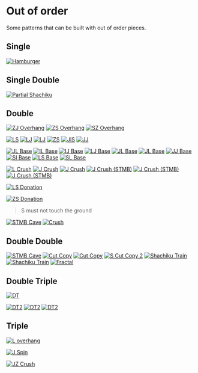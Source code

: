 Out of order
============

Some patterns that can be built with out of order pieces.

Single
-------

[![Hamburger](https://fumen-svg-server--eight041.repl.co/?data=v115%402gB8IeF8DeF8DeF8AeA8BeF8JeAgWJAIyehDVsZrDS%3FBAAAvhD0kB2ffWgf%2BqB)](https://harddrop.com/fumen/?v115@2gB8IeF8DeF8DeF8AeA8BeF8JeAgWJAIyehDVsZrDS?BAAAvhD0kB2ffWgf+qB)

Single Double
-------------

[![Partial Shachiku](https://fumen-svg-server--eight041.repl.co/?data=v115%402gA8FeD8FeC8GeD8AeB8BeH8AeB8JeAgWSAQCaeEpi%3FkTASIz0Dhl74DrACAAvhH6jB%2BifmifmnBNmfFmBAAAThB)](https://harddrop.com/fumen/?v115@2gA8FeD8FeC8GeD8AeB8BeH8AeB8JeAgWSAQCaeEpi?kTASIz0Dhl74DrACAAvhH6jB+ifmifmnBNmfFmBAAAThB)

Double
-------

[![ZJ Overhang](https://fumen-svg-server--eight041.repl.co/?data=v115%40bhH8AeA8JeAgWNA6P88Awm6rDS9jJEHBAAAvhCumQA%3FA8nfcnB)](https://harddrop.com/fumen/?v115@bhH8AeA8JeAgWNA6P88Awm6rDS9jJEHBAAAvhCumQA?A8nfcnB)
[![ZS Overhang](https://fumen-svg-server--eight041.repl.co/?data=v115%40bhH8AeA8JeAgWNAad88Awm6rDS9jJEHBAAAvhCcmQA%3FA3nfXnB)](https://harddrop.com/fumen/?v115@bhH8AeA8JeAgWNAad88Awm6rDS9jJEHBAAAvhCcmQA?A3nfXnB)
[![SZ Overhang](https://fumen-svg-server--eight041.repl.co/?data=v115%40HhF8DeF8DeH8AeA8JeAgWNAzn88Awm6rDS9jJEHBAA%3FAvhEXdBctfUof0nfMnB)](https://harddrop.com/fumen/?v115@HhF8DeF8DeH8AeA8JeAgWNAzn88Awm6rDS9jJEHBAA?AvhEXdBctfUof0nfMnB)

[![LS](https://fumen-svg-server--eight041.repl.co/?data=v115%40MhF8CeH8BeF8JeAgWCAMNBAAvhEifQAAXhf3lfXlff%3FqB)](https://harddrop.com/fumen/?v115@MhF8CeH8BeF8JeAgWCAMNBAAvhEifQAAXhf3lfXlff?qB)
[![LJ](https://fumen-svg-server--eight041.repl.co/?data=v115%40MhF8DeF8AeA8AeF8JeAgWCAs%2FAAAvhEifBemfmlfGq%3FfupB)](https://harddrop.com/fumen/?v115@MhF8DeF8AeA8AeF8JeAgWCAs/AAAvhEifBemfmlfGq?fupB)
[![LJ](https://fumen-svg-server--eight041.repl.co/?data=v115%40HhA8DeF8CeI8AeF8JeAgWCAs%2FAAAvhEyfBehf%2BlfWq%3FBAAA)](https://harddrop.com/fumen/?v115@HhA8DeF8CeI8AeF8JeAgWCAs/AAAvhEyfBehf+lfWq?BAAA)
[![ZS](https://fumen-svg-server--eight041.repl.co/?data=v115%40HhA8BeH8BeI8AeG8JeAgWCAaNBAAvhEcaB3bfXgffq%3FBAAA)](https://harddrop.com/fumen/?v115@HhA8BeH8BeI8AeG8JeAgWCAaNBAAvhEcaB3bfXgffq?BAAA)
[![JIS](https://fumen-svg-server--eight041.repl.co/?data=v115%40NhD8FeD8AeC8AeE8JeAgWDAKuzBAvhEOpBxfB%2FmfHm%3FfHlB)](https://harddrop.com/fumen/?v115@NhD8FeD8AeC8AeE8JeAgWDAKuzBAvhEOpBxfB/mfHm?fHlB)
[![JJ](https://fumen-svg-server--eight041.repl.co/?data=v115%40NhD8AeA8CeH8AeF8JeAgWCAq%2FAAAvhMKhQAAOkBTVB%3FqLBtWflWf9Wf9qflqBAAAecf%2BqfeqB)](https://harddrop.com/fumen/?v115@NhD8AeA8CeH8AeF8JeAgWCAq/AAAvhMKhQAAOkBTVB?qLBtWflWf9Wf9qflqBAAAecf+qfeqB)

[![JL Base](https://fumen-svg-server--eight041.repl.co/?data=v115%409gB8HeA8FeE8EeE8BeF8JeAgWJAqS88AQDbaEFBAAA%3FvhDmmBKqfiqfCrB)](https://harddrop.com/fumen/?v115@9gB8HeA8FeE8EeE8BeF8JeAgWJAqS88AQDbaEFBAAA?vhDmmBKqfiqfCrB)
[![IL Base](https://fumen-svg-server--eight041.repl.co/?data=v115%409gB8EeA8BeA8DeG8AeI8AeG8JeAgWJApS88AQDbaEF%3FBAAAvhDxcBKgfigfihQAA)](https://harddrop.com/fumen/?v115@9gB8EeA8BeA8DeG8AeI8AeG8JeAgWJApS88AQDbaEF?BAAAvhDxcBKgfigfihQAA)
[![IJ Base](https://fumen-svg-server--eight041.repl.co/?data=v115%409gB8HeA8GeD8DeF8AeA8BeD8JeAgWJApP88AQDbaEF%3FBAAAvhChmBulfGrB)](https://harddrop.com/fumen/?v115@9gB8HeA8GeD8DeF8AeA8BeD8JeAgWJApP88AQDbaEF?BAAAvhChmBulfGrB)
[![LJ Base](https://fumen-svg-server--eight041.repl.co/?data=v115%409gB8HeA8FeE8DeG8CeD8JeAgWJAsP88AQDbaEFBAAA%3FvhCymBulfGrB)](https://harddrop.com/fumen/?v115@9gB8HeA8FeE8DeG8CeD8JeAgWJAsP88AQDbaEFBAAA?vhCymBulfGrB)
[![JL Base](https://fumen-svg-server--eight041.repl.co/?data=v115%40zgB8HeA8IeA8DeF8DeI8AeE8JeAgWJAqS88AQDbaEF%3FBAAAvhFarBAAAOqfupfWvBAAA)](https://harddrop.com/fumen/?v115@zgB8HeA8IeA8DeF8DeI8AeE8JeAgWJAqS88AQDbaEF?BAAAvhFarBAAAOqfupfWvBAAA)
[![JL Base](https://fumen-svg-server--eight041.repl.co/?data=v115%40zgB8HeA8IeB8DeF8BeA8AeF8BeF8JeAgWJAqS88AQD%3FbaEFBAAAvhC6mBOqfuqB)](https://harddrop.com/fumen/?v115@zgB8HeA8IeB8DeF8BeA8AeF8BeF8JeAgWJAqS88AQD?baEFBAAAvhC6mBOqfuqB)
[![JJ Base](https://fumen-svg-server--eight041.repl.co/?data=v115%409gB8CeF8EeF8DeF8AeA8BeD8JeAgWJAqP88AQDbaEF%3FBAAAvhD2qfWrf%2BrBemB)](https://harddrop.com/fumen/?v115@9gB8CeF8EeF8DeF8AeA8BeD8JeAgWJAqP88AQDbaEF?BAAAvhD2qfWrf+rBemB)
[![SI Base](https://fumen-svg-server--eight041.repl.co/?data=v115%409gB8EeD8EeF8EeE8AeG8JeAgWJATO88AQDbaEFBAAA%3FvhF3hBxafJbfJlfhqfBrB)](https://harddrop.com/fumen/?v115@9gB8EeD8EeF8EeE8AeG8JeAgWJATO88AQDbaEFBAAA?vhF3hBxafJbfJlfhqfBrB)
[![LS Base](https://fumen-svg-server--eight041.repl.co/?data=v115%40DhB8IeC8AeB8CeF8DeD8JeAgWJAMd88AQDbaEFBAAA%3FvhEckQAAKgBvrfHrfnqB)](https://harddrop.com/fumen/?v115@DhB8IeC8AeB8CeF8DeD8JeAgWJAMd88AQDbaEFBAAA?vhEckQAAKgBvrfHrfnqB)
[![SL Base](https://fumen-svg-server--eight041.repl.co/?data=v115%40DhB8IeC8AeB8CeF8DeD8JeAgWJAzS88AQDbaEFBAAA%3FvhEckQAA%2FlB6rfSwfyvB)](https://harddrop.com/fumen/?v115@DhB8IeC8AeB8CeF8DeD8JeAgWJAzS88AQDbaEFBAAA?vhEckQAA/lB6rfSwfyvB)

[![L Crush](https://fumen-svg-server--eight041.repl.co/?data=v115%40HhG8CeG8CeG8BeA8JeAgWJAMoo2AjLJbEIBAAAvhDT%3FdQAA6ofCtBAAA)](https://harddrop.com/fumen/?v115@HhG8CeG8CeG8BeA8JeAgWJAMoo2AjLJbEIBAAAvhDT?dQAA6ofCtBAAA)
[![J Crush](https://fumen-svg-server--eight041.repl.co/?data=v115%40HhG8CeG8CeH8LeAgWJAKoo2AjLJbEIBAAAvhDTdB%2Bt%3FfGtBAAA)](https://harddrop.com/fumen/?v115@HhG8CeG8CeH8LeAgWJAKoo2AjLJbEIBAAAvhDTdB+t?fGtBAAA)
[![J Crush](https://fumen-svg-server--eight041.repl.co/?data=v115%409gG8CeG8CeI8AeH8AeA8JeAgWJAKoo2AjLJbEIBAAA%3FvhDTYB%2BjfGoBAAA)](https://harddrop.com/fumen/?v115@9gG8CeG8CeI8AeH8AeA8JeAgWJAKoo2AjLJbEIBAAA?vhDTYB+jfGoBAAA)
[![J Crush (STMB)](https://fumen-svg-server--eight041.repl.co/?data=v115%409gE8EeF8CeI8AeI8AeA8JeAgWWAKoo2AjLJbEooo2A%3FFb%2BsCUkFSAylAAAvhEXdB%2BefejfmnBAAA)](https://harddrop.com/fumen/?v115@9gE8EeF8CeI8AeI8AeA8JeAgWWAKoo2AjLJbEooo2A?Fb+sCUkFSAylAAAvhEXdB+efejfmnBAAA)
[![J Crush (STMB)](https://fumen-svg-server--eight041.repl.co/?data=v115%408gE8EeF8CeI8AeI8AeB8JeAgWWAKoo2AjLJbEooo2A%3FFb%2BsCUkFSAylAAAvhEcZBTcB%2BifGnBAAA)](https://harddrop.com/fumen/?v115@8gE8EeF8CeI8AeI8AeB8JeAgWWAKoo2AjLJbEooo2A?Fb+sCUkFSAylAAAvhEcZBTcB+ifGnBAAA)
[![J Crush (STMB)](https://fumen-svg-server--eight041.repl.co/?data=v115%40zgF8CeG8BeH8BeH8AeJ8AeB8JeAgWWAKoo2AjLJbEo%3Foo2AFb%2BsCUkFSAylAAAvhDzSBuifOnBAAA)](https://harddrop.com/fumen/?v115@zgF8CeG8BeH8BeH8AeJ8AeB8JeAgWWAKoo2AjLJbEo?oo2AFb+sCUkFSAylAAAvhDzSBuifOnBAAA)

[![LS Donation](https://fumen-svg-server--eight041.repl.co/?data=v115%40NhD8EeF8AeA8BeE8JeAgWNAMd88AQmCKEBPONEOBAA%3FAvhDKkQAAXgBsqfkqB)](https://harddrop.com/fumen/?v115@NhD8EeF8AeA8BeE8JeAgWNAMd88AQmCKEBPONEOBAA?AvhDKkQAAXgBsqfkqB)

[![ZS Donation](https://fumen-svg-server--eight041.repl.co/?data=v115%403gB8GeB8HeC8AeC8CeH8AeH8JeAgWNAad88AQmCKEB%3FPONEOBAAAvhDMbB%2FkuRABOyTASIbMEGP98AQWhNEQBAAAfl%3FQFASeh1DUBAAAZfQDAFbkAA)](https://harddrop.com/fumen/?v115@3gB8GeB8HeC8AeC8CeH8AeH8JeAgWNAad88AQmCKEB?PONEOBAAAvhDMbB/kuRABOyTASIbMEGP98AQWhNEQBAAAfl?QFASeh1DUBAAAZfQDAFbkAA)
> S must not touch the ground

[![STMB Cave](https://fumen-svg-server--eight041.repl.co/?data=v115%40HhB8DeE8EeF8CeE8JeAgWLAzeW0BFbs2BBSdCAvhE8%3FhBOhBvqfnqfHrB)](https://harddrop.com/fumen/?v115@HhB8DeE8EeF8CeE8JeAgWLAzeW0BFbs2BBSdCAvhE8?hBOhBvqfnqfHrB)
[![Crush](https://fumen-svg-server--eight041.repl.co/?data=v115%409gB8DeE8EeG8BeG8AeG8JeAgWFAjLJbEIBAAAvhF8c%3FQAAOcBvlfPmfHmBAAA)](https://harddrop.com/fumen/?v115@9gB8DeE8EeG8BeG8AeG8JeAgWFAjLJbEIBAAAvhF8c?QAAOcBvlfPmfHmBAAA)

Double Double
-------------

[![STMB Cave](https://fumen-svg-server--eight041.repl.co/?data=v115%40HhE8EeE8EeE8OeAgWLAzeW0BFbs2BBSdCAvhD%2BtBXj%3FBqrBccB)](https://harddrop.com/fumen/?v115@HhE8EeE8EeE8OeAgWLAzeW0BFbs2BBSdCAvhD+tBXj?BqrBccB)
[![Cut Copy](https://fumen-svg-server--eight041.repl.co/?data=v115%40HhE8EeE8EeE8CeB8JeAgWKADA3TASI3LEwGCAAvhGG%3FoQAATeBXcB6dfSifKsfqrB)](https://harddrop.com/fumen/?v115@HhE8EeE8EeE8CeB8JeAgWKADA3TASI3LEwGCAAvhGG?oQAATeBXcB6dfSifKsfqrB)
[![Cut Copy](https://fumen-svg-server--eight041.repl.co/?data=v115%40RhD8FeD8CeC8JeAgWKADA3TASI3LEwGCAAvhIToQAA%3FGeBKrBugB3SfPYuBAyAAAAfsuDAFbkAAHiuBAyAAAAniQDA%3FFbkAA)](https://harddrop.com/fumen/?v115@RhD8FeD8CeC8JeAgWKADA3TASI3LEwGCAAvhIToQAA?GeBKrBugB3SfPYuBAyAAAAfsuDAFbkAAHiuBAyAAAAniQDA?FbkAA)
[![S Cut Copy 2](https://fumen-svg-server--eight041.repl.co/?data=v115%40HhA8EeE8EeF8AeG8JeAgWSAToo2ADA3TASI3LEwW98%3FAQbAAAvhD0fB3bBcmfEmB)](https://harddrop.com/fumen/?v115@HhA8EeE8EeF8AeG8JeAgWSAToo2ADA3TASI3LEwW98?AQbAAAvhD0fB3bBcmfEmB)
[![Shachiku Train](https://fumen-svg-server--eight041.repl.co/?data=v115%409gF8DeE8EeF8DeF8NeAgWQAz8bkDoeihEFbEwCyy1J%3FEvhC6tB%2FsfnsB)](https://harddrop.com/fumen/?v115@9gF8DeE8EeF8DeF8NeAgWQAz8bkDoeihEFbEwCyy1J?EvhC6tB/sfnsB)
[![Shachiku Train](https://fumen-svg-server--eight041.repl.co/?data=v115%403gB8IeE8DeF8DeG8BeG8JeAgWQAz8bkDoeihEFbEwC%3Fyy1JEvhEOkQAA6lfClfCqfaqB)](https://harddrop.com/fumen/?v115@3gB8IeE8DeF8DeG8BeG8JeAgWQAz8bkDoeihEFbEwC?yy1JEvhEOkQAA6lfClfCqfaqB)
[![Fractal](https://fumen-svg-server--eight041.repl.co/?data=v115%40RhB8FeG8AeA8AeB8JeAgWHAmLckD0isCAvhGUjBpZB%3F3lBsbBqmfSsf6sB)](https://harddrop.com/fumen/?v115@RhB8FeG8AeA8AeB8JeAgWHAmLckD0isCAvhGUjBpZB?3lBsbBqmfSsf6sB)

Double Triple
-------------

[![DT](https://fumen-svg-server--eight041.repl.co/?data=v115%406gC8GeC8FeE8DeI8AeE8JeAgWCAkOBAAvhJvkBcVBK%3FlBzcBdmfFmBAAA%2FcB6lfClB)](https://harddrop.com/fumen/?v115@6gC8GeC8FeE8DeI8AeE8JeAgWCAkOBAAvhJvkBcVBK?lBzcBdmfFmBAAA/cB6lfClB)

[![DT2](https://fumen-svg-server--eight041.repl.co/?data=v115%405gD8EeF8CeG8BeH8AeH8JeAgWDAkupAAvhExbBvffP%3FgfHgfngB)](https://harddrop.com/fumen/?v115@5gD8EeF8CeG8BeH8AeH8JeAgWDAkupAAvhExbBvffP?gfHgfngB)
[![DT2](https://fumen-svg-server--eight041.repl.co/?data=v115%40igB8IeB8HeF8EeF8CeG8CeG8AeA8AeF8JeAgWDAkup%3FAAvhHnaBJQBuQfWWf%2BgfGlfGqfupf)](https://harddrop.com/fumen/?v115@igB8IeB8HeF8EeF8CeG8CeG8AeA8AeF8JeAgWDAkup?AAvhHnaBJQBuQfWWf+gfGlfGqfupf)
[![DT2](https://fumen-svg-server--eight041.repl.co/?data=v115%40lgD8FeD8GeF8CeH8BeH8BeI8AeD8JeAgWDAkupAAvh%3FG3WBROBUNfccfchfUhBAAA)](https://harddrop.com/fumen/?v115@lgD8FeD8GeF8CeH8BeH8BeI8AeD8JeAgWDAkupAAvh?G3WBROBUNfccfchfUhBAAA)

Triple
------

[![L overhang](https://fumen-svg-server--eight041.repl.co/?data=v115%40HhD8FeD8BeB8BeD8AeE8JeAgWMAMoo2APSNXEoCZyD%3FvhFToBUeB3bBqhfyhfSnB)](https://harddrop.com/fumen/?v115@HhD8FeD8BeB8BeD8AeE8JeAgWMAMoo2APSNXEoCZyD?vhFToBUeB3bBqhfyhfSnB)

[![J Spin](https://fumen-svg-server--eight041.repl.co/?data=v115%40HhE8EeE8BeA8AeF8AeD8JeAgWIAKoo2AzI2JEvhC%2Fj%3FQAAOnfmnB)](https://harddrop.com/fumen/?v115@HhE8EeE8BeA8AeF8AeD8JeAgWIAKoo2AzI2JEvhC/j?QAAOnfmnB)

[![JZ Crush](https://fumen-svg-server--eight041.repl.co/?data=v115%40KhG8DeI8AeF8JeAgWKAqn88AwUxhETtBAAvhHOkBac%3FB0VfUbfcgfElfskBAAA)](https://harddrop.com/fumen/?v115@KhG8DeI8AeF8JeAgWKAqn88AwUxhETtBAAvhHOkBac?B0VfUbfcgfElfskBAAA)
